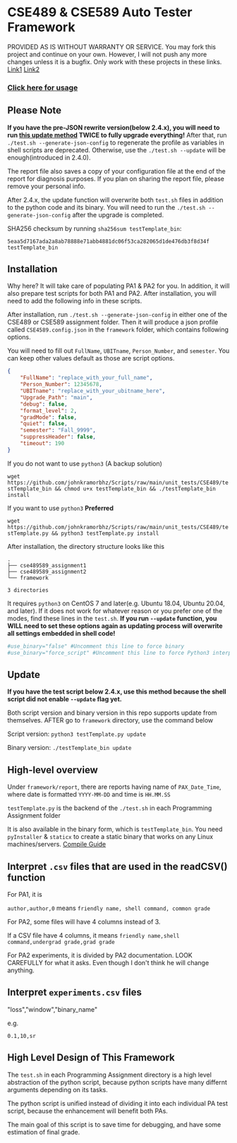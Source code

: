# CSE489 & CSE589 Auto Tester Framework

PROVIDED AS IS WITHOUT WARRANTY OR SERVICE. You may fork this project and continue on your own. However, I will not push any more changes unless it is a bugfix. Only work with these projects in these links. [Link1](https://docs.google.com/document/u/1/d/135usaNDMnJ5pEDG-UbspZameDPmOH0DmXLrMVrLVJ88/pub) [Link2](https://docs.google.com/document/u/1/d/19I8-TrLNcfaCGX1L-KSx5xFYEoiFAN3F9o_jQlOgsFM/pub)

### [Click here for usage](https://github.com/johnkramorbhz/Scripts/blob/main/unit_tests/CSE489/usage.md)

## Please Note

**If you have the pre-JSON rewrite version(below 2.4.x), you will need to run [this update method](https://github.com/johnkramorbhz/Scripts/tree/main/unit_tests/CSE489#update) TWICE to fully upgrade everything!** After that, run `./test.sh --generate-json-config` to regenerate the profile as variables in shell scripts are deprecated. Otherwise, use the `./test.sh --update` will be enough(introduced in 2.4.0).

The report file also saves a copy of your configuration file at the end of the report for diagnosis purposes. If you plan on sharing the report file, please remove your personal info.

After 2.4.x, the update function will overwrite both `test.sh` files in addition to the python code and its binary. You will need to run the `./test.sh --generate-json-config` after the upgrade is completed.

SHA256 checksum by running `sha256sum testTemplate_bin`:

`5eaa5d7167ada2a8ab78888e71abb4881dc06f53ca282065d1de476db3f8d34f  testTemplate_bin`

## Installation

Why here? It will take care of populating PA1 & PA2 for you. In addition, it will also prepare test scripts for both PA1 and PA2. After installation, you will need to add the following info in these scripts.

After installation, run `./test.sh --generate-json-config` in either one of the CSE489 or CSE589 assignment folder. Then it will produce a json profile called `CSE4589.config.json` in the `framework` folder, which contains following options.

You will need to fill out `FullName`, `UBITname`, `Person_Number`, and `semester`. You can keep other values default as those are script options.
```json
{
    "FullName": "replace_with_your_full_name",
    "Person_Number": 12345678,
    "UBITname": "replace_with_your_ubitname_here",
    "Upgrade_Path": "main",
    "debug": false,
    "format_level": 2,
    "gradMode": false,
    "quiet": false,
    "semester": "Fall_9999",
    "suppressHeader": false,
    "timeout": 190
}
```

If you do not want to use `python3` (A backup solution)

`wget https://github.com/johnkramorbhz/Scripts/raw/main/unit_tests/CSE489/testTemplate_bin && chmod u+x testTemplate_bin && ./testTemplate_bin install`

If you want to use `python3` **Preferred**

`wget https://github.com/johnkramorbhz/Scripts/raw/main/unit_tests/CSE489/testTemplate.py && python3 testTemplate.py install`

After installation, the directory structure looks like this

```
.
├── cse489589_assignment1
├── cse489589_assignment2
└── framework

3 directories
```

It requires `python3` on CentOS 7 and later(e.g. Ubuntu 18.04, Ubuntu 20.04, and later). If it does not work for whatever reason or you prefer one of the modes, find these lines in the `test.sh`. **If you run `--update` function, you WILL need to set these options again as updating process will overwrite all settings embedded in shell code!**

```bash
#use_binary="false" #Uncomment this line to force binary
#use_binary="force_script" #Uncomment this line to force Python3 interpreter
```

## Update

**If you have the test script below 2.4.x, use this method because the shell script did not enable `--update` flag yet.**

Both script version and binary version in this repo supports update from themselves. AFTER go to `framework` directory, use the command below

Script version: `python3 testTemplate.py update`

Binary version: `./testTemplate_bin update`

## High-level overview

Under `framework/report`, there are reports having name of `PAX_Date_Time`, where date is formatted `YYYY-MM-DD` and time is `HH.MM.SS`

`testTemplate.py` is the backend of the `./test.sh` in each Programming Assignment folder

It is also available in the binary form, which is `testTemplate_bin`. You need `pyInstaller` & `staticx` to create a static binary that works on any Linux machines/servers. [Compile Guide](https://github.com/johnkramorbhz/Scripts/blob/main/unit_tests/CSE489/usage.md#re-compile-binary)

## Interpret `.csv` files that are used in the readCSV() function

For PA1, it is 

`author,author,0` means `friendly name, shell command, common grade`

For PA2, some files will have 4 columns instead of 3.

If a CSV file have 4 columns, it means `friendly name,shell command,undergrad grade,grad grade`

For PA2 experiments, it is divided by PA2 documentation. LOOK CAREFULLY for what it asks. Even though I don't think he will change anything.

## Interpret `experiments.csv` files

"loss","window","binary_name"

e.g.

`0.1,10,sr`

## High Level Design of This Framework

The `test.sh` in each Programming Assignment directory is a high level abstraction of the python script, because python scripts have many differnt arguments depending on its tasks.

The python script is unified instead of dividing it into each individual PA test script, because the enhancement will benefit both PAs.

The main goal of this script is to save time for debugging, and have some estimation of final grade.
